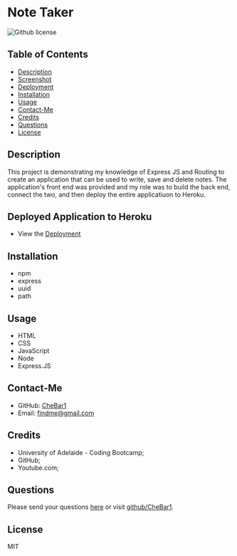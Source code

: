 # Note Taker
![Github license](https://img.shields.io/badge/license-MIT-blue.svg)

## Table of Contents
* [Description](#description)
* [Screenshot](#screenshot)
* [Deployment](#deployment) 
* [Installation](#require) 
* [Usage](#usage)
* [Contact-Me](#contact-me)
* [Credits](#credits) 
* [Questions](#questions)
* [License](#license)

## Description
This project is demonstrating my knowledge of Express JS and Routing to create an application that can be used to write, save and delete notes.
The application's front end was provided and my role was to build the back end, connect the two, and then deploy the entire applicatiuon to Heroku.

## Deployed Application to Heroku
* View the [Deployment](https://limitless-woodland-34527.herokuapp.com/notes)

## Installation
* npm 
* express 
* uuid 
* path 

## Usage
* HTML 
* CSS 
* JavaScript 
* Node 
* Express.JS 

## Contact-Me
* GitHub: [CheBar1](https://github.com/CheBar1)
* Email: findme@gmail.com

## Credits
* University of Adelaide - Coding Bootcamp;
* GitHub;
* Youtube.com;

## Questions
Please send your questions [here](mailto:findme@gmail.com?subject=[GitHub]%20Dev%20Connect) or visit [github/CheBar1](https://github.com/CheBar1).

## License
MIT